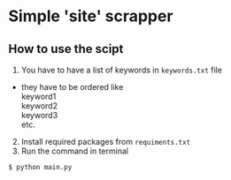 # Simple 'site' scrapper

## How to use the scipt
1. You have to have a list of keywords in `keywords.txt` file
  - they have to be ordered like\
    keyword1\
    keyword2\
    keyword3\
    etc.
2. Install required packages from `requiments.txt`
3. Run the command in terminal
```
$ python main.py
```
